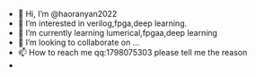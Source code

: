 - 👋 Hi, I’m @haoranyan2022
- 👀 I’m interested in verilog,fpga,deep learning.
- 🌱 I’m currently learning lumerical,fpgaa,deep learning
- 💞️ I’m looking to collaborate on ...
- 📫 How to reach me qq:1798075303 please tell me the reason 
- 

<!---
haoranyan2022/haoranyan2022 is a ✨ special ✨ repository because its `README.md` (this file) appears on your GitHub profile.
You can click the Preview link to take a look at your changes.
--->
